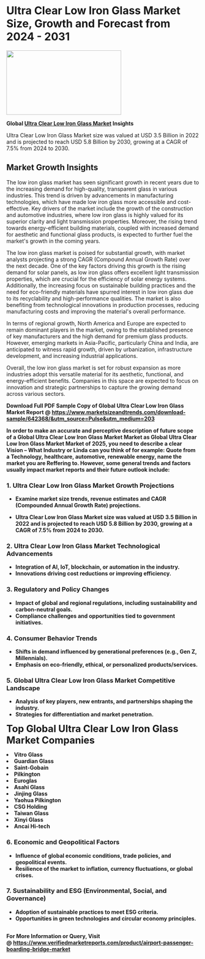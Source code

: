 <H1>Ultra Clear Low Iron Glass Market Size, Growth and Forecast from 2024 - 2031</H1><img class="aligncenter size-medium wp-image-584254" src="https://thirdeyenews.in/wp-content/uploads/2024/09/Global-Market-Research-300x168.jpeg" alt="" width="300" height="168" /><p><strong>Global&nbsp;<a href="https://www.marketsizeandtrends.com/download-sample/642368/&amp;utm_source=Pulse&amp;utm_medium=203">Ultra Clear Low Iron Glass Market</a> Insights</strong></p><p>Ultra Clear Low Iron Glass Market size was valued at USD 3.5 Billion in 2022 and is projected to reach USD 5.8 Billion by 2030, growing at a CAGR of 7.5% from 2024 to 2030.</p><p><h2>Market Growth Insights</h2> <p>The low iron glass market has seen significant growth in recent years due to the increasing demand for high-quality, transparent glass in various industries. This trend is driven by advancements in manufacturing technologies, which have made low iron glass more accessible and cost-effective. Key drivers of the market include the growth of the construction and automotive industries, where low iron glass is highly valued for its superior clarity and light transmission properties. Moreover, the rising trend towards energy-efficient building materials, coupled with increased demand for aesthetic and functional glass products, is expected to further fuel the market's growth in the coming years.</p> <p><strong></strong></p> <p>The low iron glass market is poised for substantial growth, with market analysts projecting a strong CAGR (Compound Annual Growth Rate) over the next decade. One of the key factors driving this growth is the rising demand for solar panels, as low iron glass offers excellent light transmission properties, which are crucial for the efficiency of solar energy systems. Additionally, the increasing focus on sustainable building practices and the need for eco-friendly materials have spurred interest in low iron glass due to its recyclability and high-performance qualities. The market is also benefiting from technological innovations in production processes, reducing manufacturing costs and improving the material's overall performance.</p> <p>In terms of regional growth, North America and Europe are expected to remain dominant players in the market, owing to the established presence of key manufacturers and the high demand for premium glass products. However, emerging markets in Asia-Pacific, particularly China and India, are anticipated to witness rapid growth, driven by urbanization, infrastructure development, and increasing industrial applications.</p> <p>Overall, the low iron glass market is set for robust expansion as more industries adopt this versatile material for its aesthetic, functional, and energy-efficient benefits. Companies in this space are expected to focus on innovation and strategic partnerships to capture the growing demand across various sectors.</p> <p><strong></p><p><span class=""><strong>Download Full PDF Sample Copy of Global Ultra Clear Low Iron Glass Market Report</strong> @ <a href="https://www.marketsizeandtrends.com/download-sample/642368/&amp;utm_source=Pulse&amp;utm_medium=203" target="_blank">https://www.marketsizeandtrends.com/download-sample/642368/&amp;utm_source=Pulse&amp;utm_medium=203</a></span></p><p>In order to make an accurate and perceptive description of future scope of a Global&nbsp;Ultra Clear Low Iron Glass Market Market as Global&nbsp;Ultra Clear Low Iron Glass Market Market of 2025, you need to describe a clear Vision &ndash; What Industry or Linda can you think of for example: Quote from a Technology, healthcare, automotive, renewable energy, name the market you are Reffering to. However, some general trends and factors usually impact market reports and their future outlook include:</p><h3>1.&nbsp;<strong>Ultra Clear Low Iron Glass Market Growth Projections</strong></h3><ul><li>Examine market size trends, revenue estimates and CAGR (Compounded Annual Growth Rate) projections.</li><li><p>Ultra Clear Low Iron Glass Market size was valued at USD 3.5 Billion in 2022 and is projected to reach USD 5.8 Billion by 2030, growing at a CAGR of 7.5% from 2024 to 2030.</p></li></ul><h3>2.&nbsp;<strong>Ultra Clear Low Iron Glass Market Technological Advancements</strong></h3><ul><li>Integration of AI, IoT, blockchain, or automation in the industry.</li><li>Innovations driving cost reductions or improving efficiency.</li></ul><h3>3.&nbsp;<strong>Regulatory and Policy Changes</strong></h3><ul><li>Impact of global and regional regulations, including sustainability and carbon-neutral goals.</li><li>Compliance challenges and opportunities tied to government initiatives.</li></ul><h3>4.&nbsp;<strong>Consumer Behavior Trends</strong></h3><ul><li>Shifts in demand influenced by generational preferences (e.g., Gen Z, Millennials).</li><li>Emphasis on eco-friendly, ethical, or personalized products/services.</li></ul><h3>5.&nbsp;<strong>Global Ultra Clear Low Iron Glass Market Competitive Landscape</strong></h3><ul><li>Analysis of key players, new entrants, and partnerships shaping the industry.</li><li>Strategies for differentiation and market penetration.</li></ul><p data-pm-slice="1 1 []"><span style="color: inherit; font-family: inherit; font-size: 25px;">Top Global Ultra Clear Low Iron Glass Market Companies</span></p><div class="" data-test-id=""><p><li>Vitro Glass</li><li> Guardian Glass</li><li> Saint-Gobain</li><li> Pilkington</li><li> Euroglas</li><li> Asahi Glass</li><li> Jinjing Glass</li><li> Yaohua Pilkington</li><li> CSG Holding</li><li> Taiwan Glass</li><li> Xinyi Glass</li><li> Ancai Hi-tech</li></p></div><h3>6.&nbsp;<strong>Economic and Geopolitical Factors</strong></h3><ul><li>Influence of global economic conditions, trade policies, and geopolitical events.</li><li>Resilience of the market to inflation, currency fluctuations, or global crises.</li></ul><h3>7.&nbsp;<strong>Sustainability and ESG (Environmental, Social, and Governance)</strong></h3><ul><li>Adoption of sustainable practices to meet ESG criteria.</li><li>Opportunities in green technologies and circular economy principles.</li></ul><h2><strong style="font-size: 14px;">For More Information or Query, Visit @&nbsp;</strong><a style="background-color: #ffffff; font-size: 14px;" href="https://www.marketsizeandtrends.com/report/ultra-clear-low-iron-glass-market/" target="_blank">https://www.verifiedmarketreports.com/product/airport-passenger-boarding-bridge-market</a></h2>
